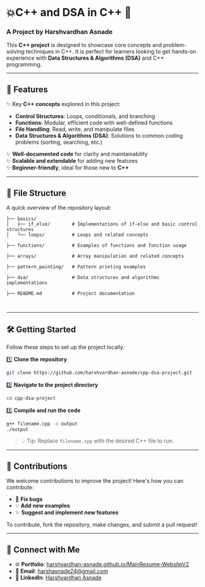 # 💥C++ and DSA in C++ 🚀

### A Project by **Harshvardhan Asnade**  

This **C++ project** is designed to showcase core concepts and problem-solving techniques in C++. It is perfect for learners looking to get hands-on experience with **Data Structures & Algorithms (DSA)** and C++ programming.

---

## 🚀 **Features**

✨ Key **C++ concepts** explored in this project:  
- **Control Structures**: Loops, conditionals, and branching  
- **Functions**: Modular, efficient code with well-defined functions  
- **File Handling**: Read, write, and manipulate files  
- **Data Structures & Algorithms (DSA)**: Solutions to common coding problems (sorting, searching, etc.)

✨ **Well-documented code** for clarity and maintainability  
✨ **Scalable and extendable** for adding new features  
✨ **Beginner-friendly**, ideal for those new to **C++**  

---

## 📂 **File Structure**

A quick overview of the repository layout:

```
├── basics/          
│   ├── if_else/        # Implementations of if-else and basic control structures  
│   └── loops/          # Loops and related concepts  

├── functions/          # Examples of functions and function usage  

├── arrays/             # Array manipulation and related concepts  

├── pattern_painting/   # Pattern printing examples  

├── dsa/                # Data structures and algorithms implementations  

├── README.md           # Project documentation  

 

```

---

## 🛠️ **Getting Started**

Follow these steps to set up the project locally:

1️⃣ **Clone the repository**  
```bash  
git clone https://github.com/harshvardhan-asnade/cpp-dsa-project.git  
```  

2️⃣ **Navigate to the project directory**  
```bash  
cd cpp-dsa-project  
```  

3️⃣ **Compile and run the code**  
```bash  
g++ filename.cpp -o output  
./output  
```  
> 💡 Tip: Replace `filename.cpp` with the desired C++ file to run.

---

## 🌟 **Contributions**

We welcome contributions to improve the project! Here's how you can contribute:

- 🐛 **Fix bugs**  
- 💡 **Add new examples**  
- ✨ **Suggest and implement new features**  

To contribute, fork the repository, make changes, and submit a pull request!

---

## 🔗 **Connect with Me**

- 🌐 **Portfolio**: [harshvardhan-asnade.github.io/MainResume-WebsiteV2](https://harshvardhan-asnade.github.io/MainResume-WebsiteV2/)  
- 💌 **Email**: [harshasnade24@gmail.com](mailto:harshasnade24@gmail.com)  
- 💼 **LinkedIn**: [Harshvardhan Asnade](https://www.linkedin.com/in/harshvardhan-asnade-225000344/)
 
